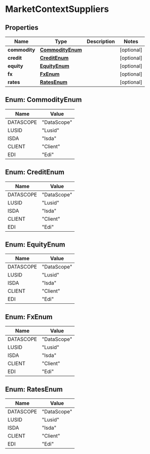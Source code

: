 

# MarketContextSuppliers

## Properties

Name | Type | Description | Notes
------------ | ------------- | ------------- | -------------
**commodity** | [**CommodityEnum**](#CommodityEnum) |  |  [optional]
**credit** | [**CreditEnum**](#CreditEnum) |  |  [optional]
**equity** | [**EquityEnum**](#EquityEnum) |  |  [optional]
**fx** | [**FxEnum**](#FxEnum) |  |  [optional]
**rates** | [**RatesEnum**](#RatesEnum) |  |  [optional]



## Enum: CommodityEnum

Name | Value
---- | -----
DATASCOPE | &quot;DataScope&quot;
LUSID | &quot;Lusid&quot;
ISDA | &quot;Isda&quot;
CLIENT | &quot;Client&quot;
EDI | &quot;Edi&quot;



## Enum: CreditEnum

Name | Value
---- | -----
DATASCOPE | &quot;DataScope&quot;
LUSID | &quot;Lusid&quot;
ISDA | &quot;Isda&quot;
CLIENT | &quot;Client&quot;
EDI | &quot;Edi&quot;



## Enum: EquityEnum

Name | Value
---- | -----
DATASCOPE | &quot;DataScope&quot;
LUSID | &quot;Lusid&quot;
ISDA | &quot;Isda&quot;
CLIENT | &quot;Client&quot;
EDI | &quot;Edi&quot;



## Enum: FxEnum

Name | Value
---- | -----
DATASCOPE | &quot;DataScope&quot;
LUSID | &quot;Lusid&quot;
ISDA | &quot;Isda&quot;
CLIENT | &quot;Client&quot;
EDI | &quot;Edi&quot;



## Enum: RatesEnum

Name | Value
---- | -----
DATASCOPE | &quot;DataScope&quot;
LUSID | &quot;Lusid&quot;
ISDA | &quot;Isda&quot;
CLIENT | &quot;Client&quot;
EDI | &quot;Edi&quot;



